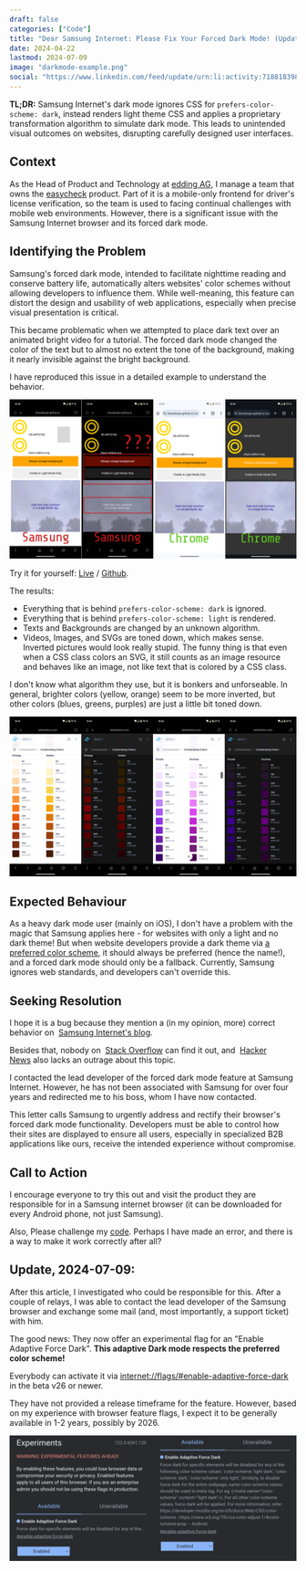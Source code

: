 ```yaml
---
draft: false
categories: ["Code"]
title: "Dear Samsung Internet: Please Fix Your Forced Dark Mode! (Update!)"
date: 2024-04-22
lastmod: 2024-07-09
image: "darkmode-example.png"
social: "https://www.linkedin.com/feed/update/urn:li:activity:7188183981824094208/"
---
```


**TL;DR:** Samsung Internet's dark mode ignores CSS for `prefers-color-scheme: dark`, instead renders light theme CSS and applies a proprietary transformation algorithm to simulate dark mode. This leads to unintended visual outcomes on websites, disrupting carefully designed user interfaces.

## Context

As the Head of Product and Technology at [edding AG](https://edding.com), I manage a team that owns the [easycheck](https://easycheck-by-edding.com/) product. Part of it is a mobile-only frontend for driver's license verification, so the team is used to facing continual challenges with mobile web environments. However, there is a significant issue with the Samsung Internet browser and its forced dark mode.

## Identifying the Problem

Samsung's forced dark mode, intended to facilitate nighttime reading and conserve battery life, automatically alters websites' color schemes without allowing developers to influence them. While well-meaning, this feature can distort the design and usability of web applications, especially when precise visual presentation is critical.

This became problematic when we attempted to place dark text over an animated bright video for a tutorial. The forced dark mode changed the color of the text but to almost no extent the tone of the background, making it nearly invisible against the bright background.

I have reproduced this issue in a detailed example to understand the behavior.

![](darkmode-example.png)

Try it for yourself: [Live](https://klausbreyer.github.io/samsung-internet-dark-mode/) / [Github](https://github.com/klausbreyer/samsung-internet-dark-mode).

The results:

- Everything that is behind `prefers-color-scheme: dark` is ignored.
- Everything that is behind `prefers-color-scheme: light` is rendered.
- Texts and Backgrounds are changed by an unknown algorithm.
- Videos, Images, and SVGs are toned down, which makes sense. Inverted pictures would look really stupid. The funny thing is that even when a CSS class colors an SVG, it still counts as an image resource and behaves like an image, not like text that is colored by a CSS class.

I don't know what algorithm they use, but it is bonkers and unforseable. In general, brighter colors (yellow, orange) seem to be more inverted, but other colors (blues, greens, purples) are just a little bit toned down.

![](darkmode-tailwind.png)

## Expected Behaviour

As a heavy dark mode user (mainly on iOS), I don't have a problem with the magic that Samsung applies here - for websites with only a light and no dark theme! But when website developers provide a dark theme via [a preferred color scheme](https://developer.mozilla.org/en-US/docs/Web/CSS/@media/prefers-color-scheme), it should always be preferred (hence the name!), and a forced dark mode should only be a fallback. Currently, Samsung ignores web standards, and developers can't override this.

## Seeking Resolution

I hope it is a bug because they mention a (in my opinion, more) correct behavior on  [Samsung Internet's blog](https://developer.samsung.com/internet/blog/en/2020/12/15/dark-mode-in-samsung-internet).

Besides that, nobody on  [Stack Overflow](https://stackoverflow.com/questions/66094087/samsung-internet-forces-dark-mode) can find it out, and  [Hacker News](https://hn.algolia.com/?q=samsung+internet+dark+mode) also lacks an outrage about this topic.

I contacted the lead developer of the forced dark mode feature at Samsung Internet. However, he has not been associated with Samsung for over four years and redirected me to his boss, whom I have now contacted.

This letter calls Samsung to urgently address and rectify their browser's forced dark mode functionality. Developers must be able to control how their sites are displayed to ensure all users, especially in specialized B2B applications like ours, receive the intended experience without compromise.

## Call to Action

I encourage everyone to try this out and visit the product they are responsible for in a Samsung internet browser (it can be downloaded for every Android phone, not just Samsung).

Also, Please challenge my [code](https://github.com/klausbreyer/samsung-internet-dark-mode). Perhaps I have made an error, and there is a way to make it work correctly after all?

## Update, 2024-07-09:

After this article, I investigated who could be responsible for this. After a couple of relays, I was able to contact the lead developer of the Samsung browser and exchange some mail (and, most importantly, a support ticket) with him.

The good news:
They now offer an experimental flag for an "Enable Adaptive Force Dark". **This adaptive Dark mode respects the preferred color scheme!**

Everybody can activate it via [internet://flags/#enable-adaptive-force-dark](internet://flags/#enable-adaptive-force-dark) in the beta v26 or newer.

They have not provided a release timeframe for the feature. However, based on my experience with browser feature flags, I expect it to be generally available in 1-2 years, possibly by 2026.

![](experimental.png)
